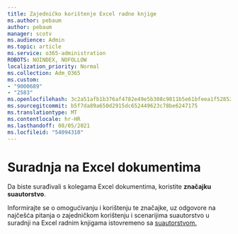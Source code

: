 ```yaml
---
title: Zajedničko korištenje Excel radne knjige
ms.author: pebaum
author: pebaum
manager: scotv
ms.audience: Admin
ms.topic: article
ms.service: o365-administration
ROBOTS: NOINDEX, NOFOLLOW
localization_priority: Normal
ms.collection: Adm_O365
ms.custom:
- "9000689"
- "2583"
ms.openlocfilehash: 3c2a51afb1b376af4782e49e5b308c9811b5e61bfeea1f52852a79178e818968
ms.sourcegitcommit: b5f7da89a650d2915dc652449623c78be6247175
ms.translationtype: MT
ms.contentlocale: hr-HR
ms.lasthandoff: 08/05/2021
ms.locfileid: "54094310"
---
```

# <a name="collaborate-on-excel-documents"></a>Suradnja na Excel dokumentima

Da biste surađivali s kolegama Excel dokumentima, koristite **značajku suautorstvo**. 

Informirajte se o omogućivanju i korištenju te značajke, uz odgovore na najčešća pitanja o zajedničkom korištenju i scenarijima suautorstvo u suradnji na Excel radnim knjigama istovremeno sa [suautorstvom.](https://support.office.com/article/7152aa8b-b791-414c-a3bb-3024e46fb104)
